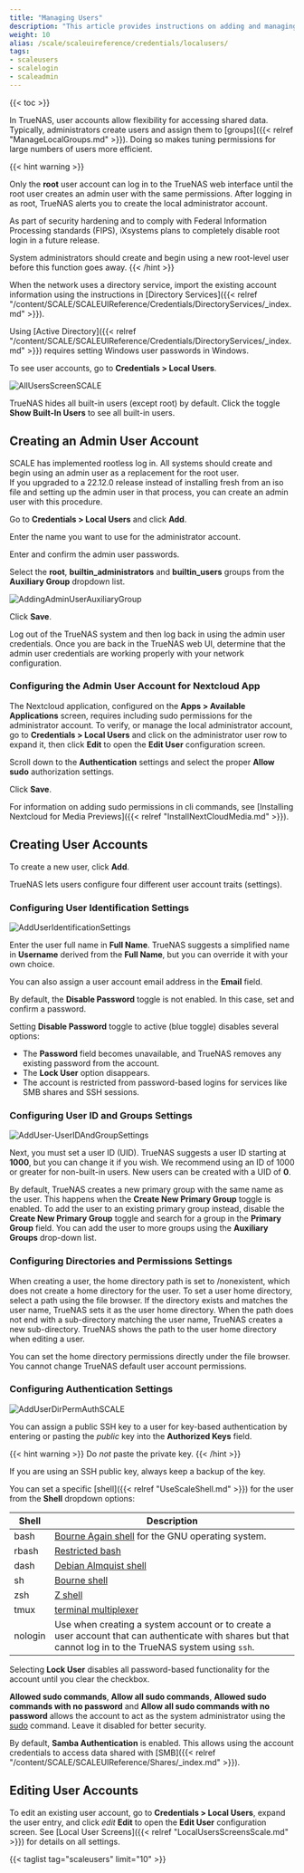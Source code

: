 ```yaml
---
title: "Managing Users"
description: "This article provides instructions on adding and managing the administrator and local user accounts."
weight: 10
alias: /scale/scaleuireference/credentials/localusers/
tags:
- scaleusers
- scalelogin
- scaleadmin
---
```


{{< toc >}}

In TrueNAS, user accounts allow flexibility for accessing shared data.
Typically, administrators create users and assign them to [groups]({{< relref "ManageLocalGroups.md" >}}).
Doing so makes tuning permissions for large numbers of users more efficient.

{{< hint warning >}}

Only the **root** user account can log in to the TrueNAS web interface until the root user creates an admin user with the same permissions.
After logging in as root, TrueNAS alerts you to create the local administrator account.

As part of security hardening and to comply with Federal Information Processing standards (FIPS), iXsystems plans to completely disable root login in a future release.

System administrators should create and begin using a new root-level user before this function goes away.
{{< /hint >}}

When the network uses a directory service, import the existing account information using the instructions in [Directory Services]({{< relref "/content/SCALE/SCALEUIReference/Credentials/DirectoryServices/_index.md" >}}).

Using [Active Directory]({{< relref "/content/SCALE/SCALEUIReference/Credentials/DirectoryServices/_index.md" >}}) requires setting Windows user passwords in Windows.

To see user accounts, go to **Credentials > Local Users**.

![AllUsersScreenSCALE](/images/SCALE/22.12/AllUsersScreenSCALE.png "Local User non-Built-in Accounts") 

TrueNAS hides all built-in users (except root) by default. Click the toggle **Show Built-In Users** to see all built-in users.

## Creating an Admin User Account
SCALE has implemented rootless log in. All systems should create and begin using an admin user as a replacement for the root user.  
If you upgraded to a 22.12.0 release instead of installing fresh from an iso file and setting up the admin user in that process, you can create an admin user with this procedure.

Go to **Credentials > Local Users** and click **Add**.

Enter the name you want to use for the administrator account.

Enter and confirm the admin user passwords.

Select the **root**, **builtin_administrators** and **builtin_users** groups from the **Auxiliary Group** dropdown list.

![AddingAdminUserAuxiliaryGroup](/images/SCALE/22.12/AddingAdminUserAuxiliaryGroup.png "Add Admin User to builtin_administrators")

Click **Save**.

Log out of the TrueNAS system and then log back in using the admin user credentials. Once you are back in the TrueNAS web UI, determine that the admin user credentials are working properly with your network configuration.

### Configuring the Admin User Account for Nextcloud App
The Nextcloud application, configured on the **Apps > Available Applications** screen, requires including sudo permissions for the administrator account. 
To verify, or manage the local administrator account, go to **Credentials > Local Users** and click on the administrator user row to expand it, then click **Edit** to open the **Edit User** configuration screen.

Scroll down to the **Authentication** settings and select the proper **Allow sudo** authorization settings.

Click **Save**.

For information on adding sudo permissions in cli commands, see [Installing Nextcloud for Media Previews]({{< relref "InstallNextCloudMedia.md" >}}).

## Creating User Accounts

To create a new user, click **Add**.

TrueNAS lets users configure four different user account traits (settings). 

### Configuring User Identification Settings

![AddUserIdentificationSettings](/images/SCALE/22.12/AddUserIdentificationSettings.png "Add User Identification Settings") 

Enter the user full name in **Full Name**.
TrueNAS suggests a simplified name in **Username** derived from the **Full Name**, but you can override it with your own choice.

You can also assign a user account email address in the **Email** field.

By default, the **Disable Password** toggle is not enabled. In this case, set and confirm a password.

Setting **Disable Password** toggle to active (blue toggle) disables several options: 
* The **Password** field becomes unavailable, and TrueNAS removes any existing password from the account.
* The **Lock User** option disappears.
* The account is restricted from password-based logins for services like SMB shares and SSH sessions.

### Configuring User ID and Groups Settings

![AddUser-UserIDAndGroupSettings](/images/SCALE/22.12/AddUser-UserIDAndGroupSettings.png "Add User User Id an Groups Settings") 

Next, you must set a user ID (UID).
TrueNAS suggests a user ID starting at **1000**, but you can change it if you wish.
We recommend using an ID of 1000 or greater for non-built-in users.
New users can be created with a UID of **0**.

By default, TrueNAS creates a new primary group with the same name as the user. This happens when the **Create New Primary Group** toggle is enabled.
To add the user to an existing primary group instead, disable the **Create New Primary Group** toggle and search for a group in the **Primary Group** field.
You can add the user to more groups using the **Auxiliary Groups** drop-down list.

### Configuring Directories and Permissions Settings 

When creating a user, the home directory path is set to <file>/nonexistent</file>, which does not create a home directory for the user.
To set a user home directory, select a path using the file browser.
If the directory exists and matches the user name, TrueNAS sets it as the user home directory.
When the path does not end with a sub-directory matching the user name, TrueNAS creates a new sub-directory.
TrueNAS shows the path to the user home directory when editing a user.

You can set the home directory permissions directly under the file browser. 
You cannot change TrueNAS default user account permissions.

### Configuring Authentication Settings

![AddUserDirPermAuthSCALE](/images/SCALE/22.12/AddUserDirPermAuthSCALE.png "Add User Directories, Permissions and Authentication Settings") 

You can assign a public SSH key to a user for key-based authentication by entering or pasting the *public* key into the **Authorized Keys** field.

{{< hint warning >}}
Do *not* paste the private key.
{{< /hint >}}

If you are using an SSH public key, always keep a backup of the key.

You can set a specific [shell]({{< relref "UseScaleShell.md" >}}) for the user from the **Shell** dropdown options:

| Shell | Description |
|-------|-------------|
| bash	| [Bourne Again shell](https://www.gnu.org/software/bash/manual/bash.html) for the GNU operating system. |
| rbash	| [Restricted bash](https://www.gnu.org/software/bash/manual/html_node/The-Restricted-Shell.html) |
| dash | [Debian Almquist shell](https://man7.org/linux/man-pages/man1/dash.1.html) |
| sh	| [Bourne shell](https://www.in-ulm.de/~mascheck/bourne/v7/) |
| zsh	| [Z shell](http://zsh.sourceforge.net/) |
| tmux | [terminal multiplexer](https://man7.org/linux/man-pages/man1/tmux.1.html)  |
| nologin | Use when creating a system account or to create a user account that can authenticate with shares but that cannot log in to the TrueNAS system using `ssh`.

Selecting **Lock User** disables all password-based functionality for the account until you clear the checkbox.

**Allowed sudo commands**, **Allow all sudo commands**, **Allowed sudo commands with no password** and **Allow all sudo commands with no password** allows the account to act as the system administrator using the [sudo](https://www.sudo.ws/) command. Leave it disabled for better security.

By default, **Samba Authentication** is enabled.
This allows using the account credentials to access data shared with [SMB]({{< relref "/content/SCALE/SCALEUIReference/Shares/_index.md" >}}).

## Editing User Accounts

To edit an existing user account, go to **Credentials > Local Users**, expand the user entry, and click <i class="material-icons" aria-hidden="true" title="Configure">edit</i> **Edit** to open the **Edit User** configuration screen. See [Local User Screens]({{< relref "LocalUsersScreensScale.md" >}}) for details on all settings.

{{< taglist tag="scaleusers" limit="10" >}}

